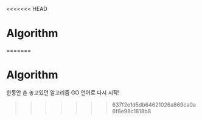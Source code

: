 <<<<<<< HEAD
# Algorithm
=======
# Algorithm
한동안 손 놓고있던 알고리즘 GO 언어로 다시 시작!
>>>>>>> 637f2e1d5db64621026a869ca0a6f8e98c1818b8
